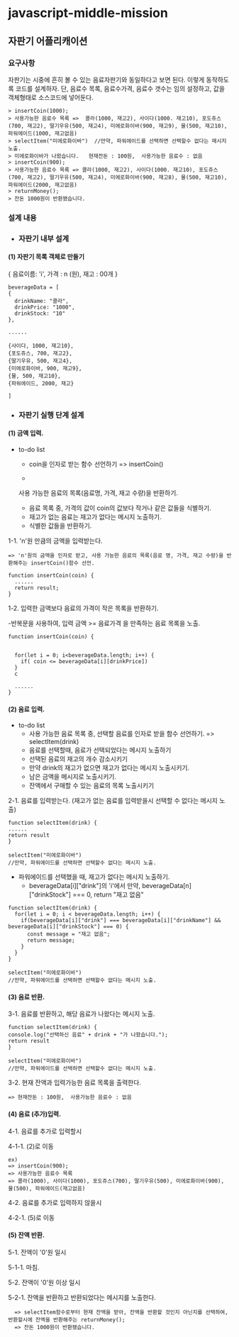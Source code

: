 # javascript-middle-mission

## 자판기 어플리캐이션

### 요구사항

자판기는 시중에 흔히 볼 수 있는 음료자판기와 동일하다고 보면 된다. 이렇게 동작하도록 코드를 설계하자. 단, 음료수 목록, 음료수가격, 음료수 갯수는 임의 설정하고, 값을 객체형태로 소스코드에 넣어둔다.

```
> insertCoin(1000);
> 사용가능한 음료수 목록 =>  콜라(1000, 재고2), 사이다(1000. 재고10), 포도쥬스(700, 재고2), 딸기우유(500, 재고4), 미에로화이바(900, 재고9), 물(500, 재고10), 파워에이드(1000, 재고없음)
> selectItem("미에로화이바")  //만약, 파워에이드를 선택하면 선택할수 없다는 메시지 노출. 
> 미에로화이바가 나왔습니다.   현재잔돈 : 100원,  사용가능한 음료수 : 없음
> insertCoin(900);
> 사용가능한 음료수 목록 => 콜라(1000, 재고2), 사이다(1000. 재고10), 포도쥬스(700, 재고2), 딸기우유(500, 재고4), 미에로화이바(900, 재고8), 물(500, 재고10), 파워에이드(2000, 재고없음)
> returnMoney();
> 잔돈 1000원이 반환됐습니다.
```

### 설계 내용

- ### 자판기 내부 설계

#### (1) 자판기 목록 객체로 만들기

{ 음료이름: 'i', 가격 : n (원), 재고 : 00개 }

```
beverageData = [
{
  drinkName: "콜라",
  drinkPrice: "1000",
  drinkStock: "10"
},

......

{사이다, 1000, 재고10},
{포도쥬스, 700, 재고2},
{딸기우유, 500, 재고4},
{미에로화이바, 900, 재고9},
{물, 500, 재고10},
{파워에이드, 2000, 재고}

]
```

- ### 자판기 실행 단계 설계

#### (1) 금액 입력.

- to-do list

  -  coin을 인자로 받는 함수 선언하기 => insertCoin()

  -  

    사용 가능한 음료의 목록(음료명, 가격, 재고 수량)을 반환하기.

    -  음료 목록 중, 가격의 값이 coin의 값보다 작거나 같은 값들을 식별하기.
    -  재고가 없는 음료는 재고가 없다는 메시지 노출하기.
    -  식별한 값들을 반환하기.

1-1. 'n'원 만큼의 금액을 입력받는다.

```
=> 'n'원의 금액을 인자로 받고, 사용 가능한 음료의 목록(음료 명, 가격, 재고 수량)을 반환해주는 insertCoin()함수 선언.

function insertCoin(coin) {
  ......
  return result;
}
```

1-2. 입력한 금액보다 음료의 가격이 작은 목록을 반환하기.

-반복문을 사용하여, 입력 금액 >= 음료가격 을 만족하는 음료 목록을 노출.

```
function insertCoin(coin) {
  

  for(let i = 0; i<beverageData.length; i++) {
    if( coin <= beverageData[i][drinkPrice])
  }
  c

  ......
}
```

#### (2) 음료 입력.

- to-do list
  -  사용 가능한 음료 목록 중, 선택할 음료를 인자로 받을 함수 선언하기. => selectItem(drink)
  -  음료를 선택할때, 음료가 선택되었다는 메시지 노출하기
  -  선택된 음료의 재고의 개수 감소시키기
  -  만약 drink의 재고가 없으면 재고가 없다는 메시지 노출시키기.
  -  남은 금액을 메시지로 노출시키기.
  -  잔액에서 구매할 수 있는 음료의 목록 노출시키기

2-1. 음료를 입력받는다. (재고가 없는 음료를 입력받을시 선택할 수 없다는 메시지 노출)

```
function selectItem(drink) {
......
return result
}

selectItem("미에로화이바")
//만약, 파워에이드를 선택하면 선택할수 없다는 메시지 노출.
```

- 파워에이드를 선택했을 때, 재고가 없다는 메시지 노출하기.
  - beverageData[i]["drink"]의 'i'에서 만약, beverageData[n]["drinkStock"] === 0, return "재고 없음"

```
function selectItem(drink) {
  for(let i = 0; i < beverageData.length; i++) {
    if(beverageData[i]["drink"] === beverageData[i]["drinkName"] && beverageData[i]["drinkStock"] === 0) {
      const message = "재고 없음";
      return message;
    }
  }
}

selectItem("미에로화이바")
//만약, 파워에이드를 선택하면 선택할수 없다는 메시지 노출.
```

#### (3) 음료 반환.

3-1. 음료를 반환하고, 해당 음료가 나왔다는 메시지 노출.

```
function selectItem(drink) {
console.log("선택하신 음료" + drink + "가 나왔습니다.");
return result
}

selectItem("미에로화이바")
//만약, 파워에이드를 선택하면 선택할수 없다는 메시지 노출.
```

3-2. 현재 잔액과 입력가능한 음료 목록을 출력한다.

```
=> 현재잔돈 : 100원,  사용가능한 음료수 : 없음
```

#### (4) 음료 (추가)입력.

4-1. 음료를 추가로 입력할시

4-1-1. (2)로 이동

```
ex)
=> insertCoin(900);
=> 사용가능한 음료수 목록
=> 콜라(1000), 사이다(1000), 포도쥬스(700), 딸기우유(500), 미에로화이바(900), 물(500), 파워에이드(재고없음)
```

4-2. 음료를 추가로 입력하지 않을시

4-2-1. (5)로 이동

#### (5) 잔액 반환.

5-1. 잔액이 '0'원 일시

5-1-1. 마침.

5-2. 잔액이 '0'원 이상 일시

5-2-1. 잔액을 반환하고 반환되었다는 메시지를 노출한다.

```
  => selectItem함수로부터 현재 잔액을 받아, 잔액을 반환할 것인지 아닌지를 선택하여, 반환할시에 잔액을 반환해주는 returnMoney();
  => 잔돈 1000원이 반환됐습니다.
```